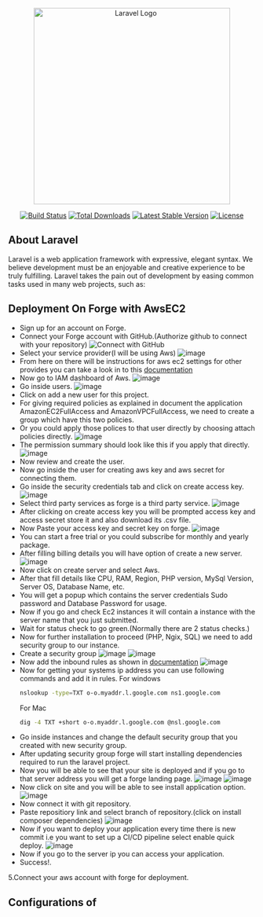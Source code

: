 <p align="center"><a href="https://laravel.com" target="_blank"><img src="https://raw.githubusercontent.com/laravel/art/master/logo-lockup/5%20SVG/2%20CMYK/1%20Full%20Color/laravel-logolockup-cmyk-red.svg" width="400" alt="Laravel Logo"></a></p>

<p align="center">
<a href="https://github.com/laravel/framework/actions"><img src="https://github.com/laravel/framework/workflows/tests/badge.svg" alt="Build Status"></a>
<a href="https://packagist.org/packages/laravel/framework"><img src="https://img.shields.io/packagist/dt/laravel/framework" alt="Total Downloads"></a>
<a href="https://packagist.org/packages/laravel/framework"><img src="https://img.shields.io/packagist/v/laravel/framework" alt="Latest Stable Version"></a>
<a href="https://packagist.org/packages/laravel/framework"><img src="https://img.shields.io/packagist/l/laravel/framework" alt="License"></a>
</p>

## About Laravel

Laravel is a web application framework with expressive, elegant syntax. We believe development must be an enjoyable and creative experience to be truly fulfilling. Laravel takes the pain out of development by easing common tasks used in many web projects, such as:


## Deployment On Forge with AwsEC2
* Sign up for an account on Forge.
* Connect your Forge account with GitHub.(Authorize github to connect with your repository)
  ![Connect with GitHub](https://github.com/user-attachments/assets/11e406f5-b7b2-47d2-b231-3503272f7f1b)
* Select your service provider(I will be using Aws)
  ![image](https://github.com/user-attachments/assets/edf4f84b-85c2-48f0-acb9-f0e6cc45bed6)
* From here on there will be instructions for aws ec2 settings for other provides you can take a look in to this [documentation](https://forge.laravel.com/docs/servers/providers.html)
* Now go to IAM dashboard of Aws.
  ![image](https://github.com/user-attachments/assets/887604ab-8fb8-4392-bdd3-24a8c179366e)
* Go inside users.
  ![image](https://github.com/user-attachments/assets/8c576821-0993-444e-b98e-78f963dbede1)
* Click on add a new user for this project.
* For giving required policies as explained in document the application AmazonEC2FullAccess and AmazonVPCFullAccess, we need to create a group which have this two policies.
* Or you could apply those polices to that user directly by choosing attach policies directly.
  ![image](https://github.com/user-attachments/assets/d0dcc512-fc5f-41d1-a805-02a6bdbd9027)
* The permission summary should look like this if you apply that directly.
  ![image](https://github.com/user-attachments/assets/a36ede48-f357-4b67-a948-b7cfbf4467f9)
* Now review and create the user.
* Now go inside the user for creating aws key and aws secret for connecting them.
* Go inside the security credentials tab and click on create access key.
![image](https://github.com/user-attachments/assets/d0112d9b-deb8-4c0d-9a13-b22a3b3649fd)
* Select third party services as forge is a third party service.
 ![image](https://github.com/user-attachments/assets/f963fe16-b0f2-4afc-9342-cd6d9c632efe)
* After clicking on create access key you will be prompted access key and access secret store it and also download its .csv file.
* Now Paste your access key and secret key on forge.
 ![image](https://github.com/user-attachments/assets/f4dd3945-c27a-4310-bdcb-aa61b19c0254)
* You can start a free trial or you could subscribe for monthly and yearly package.
* After filling billing details you will have option of create a new server.
 ![image](https://github.com/user-attachments/assets/9bdbf661-230f-4dc1-91a3-449cce264793)
* Now click on create server and select Aws.
* After that fill details like CPU, RAM, Region, PHP version, MySql Version, Server OS, Database Name, etc.
* You will get a popup which contains the server credentials Sudo password and Database Password for usage.
* Now if you go and check Ec2 instances it will contain a instance with the server name that you just submitted.
* Wait for status check to go green.(Normally there are 2 status checks.)
* Now for further installation to proceed (PHP, Ngix, SQL) we need to add security group to our instance.
* Create a security group
 ![image](https://github.com/user-attachments/assets/e0077e19-e8a4-459d-9638-f2dd44401416)
 ![image](https://github.com/user-attachments/assets/b03cd348-0425-4d00-abcb-9729f5d507ce)
* Now add the inbound rules as shown in [documentation](https://forge.laravel.com/docs/servers/providers.html)
  ![image](https://github.com/user-attachments/assets/6c05d098-a2da-4ea3-94d6-4343fe2ea78f)
* Now for getting your systems ip address you can use following commands and add it in rules.
  For windows
  ```bash
  nslookup -type=TXT o-o.myaddr.l.google.com ns1.google.com
  ```
  For Mac
  ```bash
  dig -4 TXT +short o-o.myaddr.l.google.com @nsl.google.com
  ```
* Go inside instances and change the default security group that you created with new security group.
* After updating security group forge will start installing dependencies required to run the laravel project.
* Now you will be able to see that your site is deployed and if you go to that server address you will get a forge landing page.
 ![image](https://github.com/user-attachments/assets/b04dcd81-9b93-41a1-a38d-0a2e446851cd)
 ![image](https://github.com/user-attachments/assets/77853f7f-09ac-4f55-b690-91d7bcfda13e)
* Now click on site and you will be able to see install application option.
 ![image](https://github.com/user-attachments/assets/92ca94ab-bd1c-40d8-8b6d-6dc90b3a1179)
* Now  connect it with git repository.
* Paste repositiory link and select branch of repository.(click on install composer dependencies)
 ![image](https://github.com/user-attachments/assets/330b277c-601f-4f62-b045-04b1c0f54cc6)
* Now if you want to deploy your application every time there is new commit i.e you want to set up a CI/CD pipeline select enable quick deploy.
 ![image](https://github.com/user-attachments/assets/d99840ff-1130-4b4f-a0b1-9f0dafe8990b)
* Now if you go to the server ip you can access your application.
* Success!.
  
  



  


5.Connect your aws account with forge for deployment.
## Configurations of 


